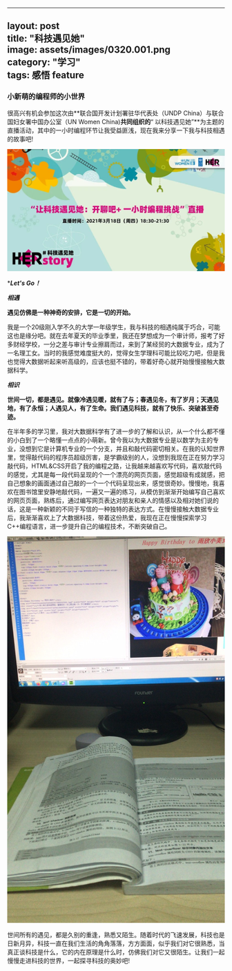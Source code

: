 
---
layout: post  
title: "科技遇见她"  
image: assets/images/0320.001.png  
category: "学习"  
tags: 感悟 feature  
---



### **小新萌的编程师的小世界**     

很高兴有机会参加这次由**联合国开发计划署驻华代表处（UNDP  China）与联合国妇女署中国办公室（UN  Women China)**共同组织的**“ 以科技遇见她”**为主题的直播活动，其中的一小时编程环节让我受益匪浅，现在我来分享一下我与科技相遇的故事吧!    

![002](../assets/images/20.003.JPG)  

********Let's Go！*******    

***相遇***     

**遇见仿佛是一种神奇的安排，它是一切的开始。**    

​        我是一个20级刚入学不久的大学一年级学生，我与科技的相遇纯属于巧合，可能这也是缘分吧。就在去年夏天的毕业季里，我还在梦想成为一个审计师，报考了好多财经学校，一分之差与审计专业擦肩而过，来到了某经贸的大数据专业，成为了一名理工女。当时的我感觉难度挺大的，觉得女生学理科可能比较吃力吧，但是我也觉得大数据听起来听高级的，应该也挺不错的，带着好奇心就开始慢慢接触大数据科学。    

***相识***    

**世间一切，都是遇见。就像冷遇见暖，就有了与；春遇见冬，有了岁月；天遇见地，有了永恒；人遇见人，有了生命。我们遇见科技，就有了快乐、突破甚至奇迹。**    

​        在半年多的学习里，我对大数据科学有了进一步的了解和认识，从一个什么都不懂的小白到了一个略懂一点点的小萌新。曾今我以为大数据专业是以数学为主的专业，没想到它是计算机专业的一个分支，并且和敲代码密切相关。在我的认知世界里，觉得敲代码的程序员超级厉害，是学霸级别的人，没想到我现在正在努力学习敲代码，HTML&CSS开启了我的编程之路，让我越来越喜欢写代码，喜欢敲代码的感觉，尤其是每一段代码呈现的个一个漂亮的网页页面，感觉超级有成就感，把自己想象的画面通过自己敲的一个一个代码呈现出来，感觉很奇妙。慢慢地，我喜欢在图书馆里安静地敲代码，一遍又一遍的练习，从模仿到渐渐开始编写自己喜欢的网页页面，熟练后，通过编写网页表达对朋友和亲人的情感以及相对她们说的话，这是一种新颖的不同于写信的一种独特的表达方式。在慢慢接触大数据专业后，我渐渐喜欢上了大数据科技，带着这份热爱，我现在正在慢慢探索学习C++编程语言，进一步提升自己的编程技术，不断突破自己。    

![003](../assets/images/0320.002png.png)  

​         世间所有的遇见，都是久别的重逢，熟悉又陌生。随着时代的飞速发展，科技也是日新月异，科技一直在我们生活的角角落落，方方面面，似乎我们对它很熟悉，当真正谈科技是什么，它的内在原理是什么时，仿佛我们对它又很陌生。让我们一起慢慢走进科技的世界，一起探寻科技的奥妙吧!    
